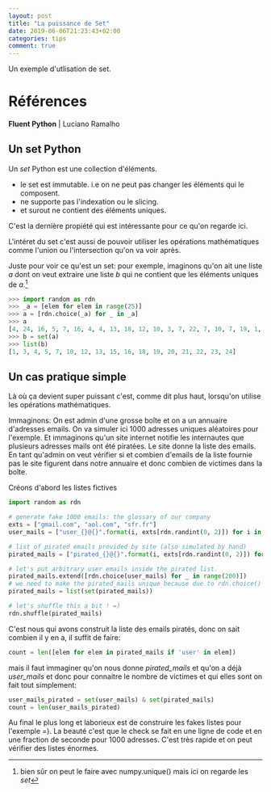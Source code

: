 ```yaml
---
layout: post
title: "La puissance de Set"
date: 2019-06-06T21:23:43+02:00
categories: tips
comment: true
---
```


Un exemple d'utlisation de set.

<!--more-->

# Références

**Fluent Python** | Luciano Ramalho

## Un set Python

Un *set* Python est une collection d'éléments.

* le set est immutable. i.e on ne peut pas changer les éléments qui le composent.
* ne supporte pas l'indexation ou le slicing.
* et surout ne contient des éléments uniques.

C'est la dernière propiété qui est intéressante pour ce qu'on regarde ici.

L'intéret du set c'est aussi de pouvoir utiliser les opérations mathématiques comme l'union ou l'intersection qu'on va voir après.

Juste pour voir ce qu'est un set:
pour exemple, imaginons qu'on ait une liste *a* dont on veut extraire une liste *b* qui ne contient que les éléments uniques de *a*.[^1]

```python
>>> import random as rdn
>>> _a = [elem for elem in range(25)]
>>> a = [rdn.choice(_a) for _ in _a]
>>> a
[4, 24, 16, 5, 7, 16, 4, 4, 13, 18, 12, 10, 3, 7, 22, 7, 10, 7, 19, 1, 20, 20, 23, 21, 15]
>>> b = set(a)
>>> list(b)
[1, 3, 4, 5, 7, 10, 12, 13, 15, 16, 18, 19, 20, 21, 22, 23, 24]
```

[^1]: bien sûr on peut le faire avec numpy.unique() mais ici on regarde les *set*

## Un cas pratique simple

Là où ça devient super puissant c'est, comme dit plus haut, lorsqu'on utilise les opérations mathématiques.

Immaginons:
On est admin d'une grosse boîte et on a un annuaire d'adresses emails. On va simuler ici 1000 adresses uniques aléatoires pour l'exemple. Et immaginons qu'un site internet notifie les internautes que plusieurs adresses mails ont été piratées. Le site donne la liste des emails. En tant qu'admin on veut vérifier si et combien d'emails de la liste fournie pas le site figurent dans notre annuaire et donc combien de victimes dans la boîte.

Créons d'abord les listes fictives

```python
import random as rdn

# generate fake 1000 emails: the glossary of our company
exts = ["gmail.com", "aol.com", "sfr.fr"]
user_mails = ["user_{}@{}".format(i, exts[rdn.randint(0, 2)]) for i in range(1000)]

# list of pirated emails provided by site (also simulated by hand)
pirated_mails = ["pirated_{}@{}".format(i, exts[rdn.randint(0, 2)]) for i in range(600)]

# let's put arbitrary user emails inside the pirated list.
pirated_mails.extend([rdn.choice(user_mails) for _ in range(200)])
# we need to make the pirated_mails unique because due to rdn.choice() we may add several times same user adress
pirated_mails = list(set(pirated_mails))

# let's shuffle this a bit ! =)
rdn.shuffle(pirated_mails)
```

C'est nous qui avons construit la liste des emails piratés, donc on sait combien il y en a, il suffit de faire:

```python
count = len([elem for elem in pirated_mails if 'user' in elem])
```

mais il faut immaginer qu'on nous donne *pirated_mails* et qu'on a déjà *user_mails* et donc pour connaitre le nombre de victimes et qui elles sont on fait tout simplement:

```python
user_mails_pirated = set(user_mails) & set(pirated_mails)
count = len(user_mails_pirated)
```

Au final le plus long et laborieux est de construire les fakes listes pour l'exemple =). La beauté c'est que le check se fait en une ligne de code et en une fraction de seconde pour 1000 adresses. C'est très rapide et on peut vérifier des listes énormes.

